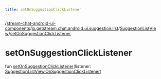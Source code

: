 ```yaml
---
title: setOnSuggestionClickListener
---
```

/[stream-chat-android-ui-components](../../index.md)/[io.getstream.chat.android.ui.suggestion.list](../index.md)/[SuggestionListView](index.md)/[setOnSuggestionClickListener](setOnSuggestionClickListener.md)  
  
  
  
# setOnSuggestionClickListener  
fun [setOnSuggestionClickListener](setOnSuggestionClickListener.md)(listener: [SuggestionListView.OnSuggestionClickListener](OnSuggestionClickListener/index.md))
